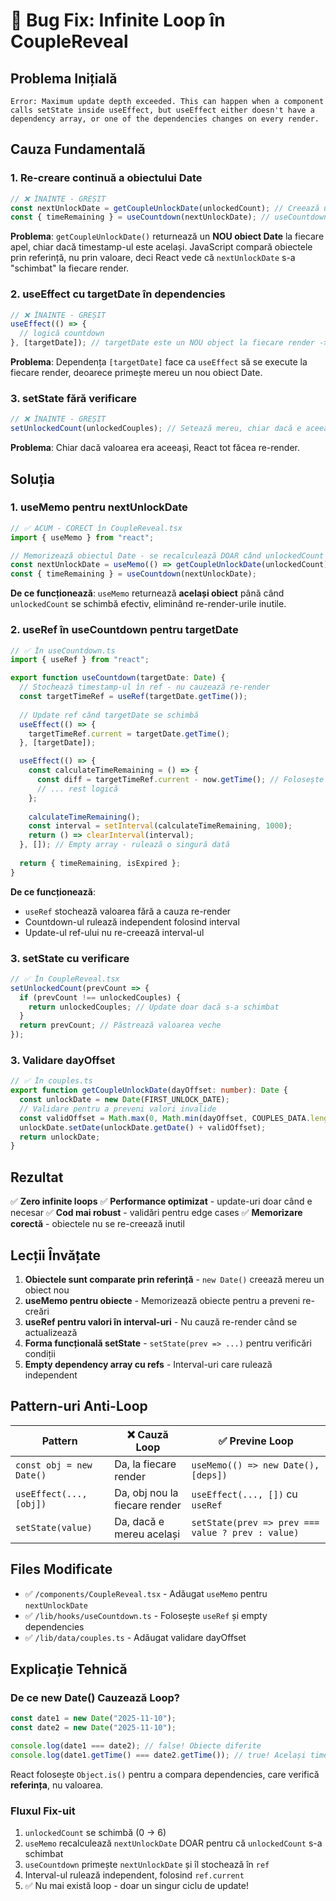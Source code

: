 # 🐛 Bug Fix: Infinite Loop în CoupleReveal

## Problema Inițială

```
Error: Maximum update depth exceeded. This can happen when a component 
calls setState inside useEffect, but useEffect either doesn't have a 
dependency array, or one of the dependencies changes on every render.
```

## Cauza Fundamentală

### 1. **Re-creare continuă a obiectului Date**
```typescript
// ❌ ÎNAINTE - GREȘIT
const nextUnlockDate = getCoupleUnlockDate(unlockedCount); // Creează un NOU Date object la fiecare render
const { timeRemaining } = useCountdown(nextUnlockDate); // useCountdown primește nou object -> re-render
```

**Problema**: `getCoupleUnlockDate()` returnează un **NOU obiect Date** la fiecare apel, chiar dacă timestamp-ul este același. JavaScript compară obiectele prin referință, nu prin valoare, deci React vede că `nextUnlockDate` s-a "schimbat" la fiecare render.

### 2. **useEffect cu targetDate în dependencies**
```typescript
// ❌ ÎNAINTE - GREȘIT
useEffect(() => {
  // logică countdown
}, [targetDate]); // targetDate este un NOU object la fiecare render -> loop infinit
```

**Problema**: Dependența `[targetDate]` face ca `useEffect` să se execute la fiecare render, deoarece primește mereu un nou obiect Date.

### 3. **setState fără verificare**
```typescript
// ❌ ÎNAINTE - GREȘIT
setUnlockedCount(unlockedCouples); // Setează mereu, chiar dacă e aceeași valoare
```

**Problema**: Chiar dacă valoarea era aceeași, React tot făcea re-render.

## Soluția

### 1. **useMemo pentru nextUnlockDate**
```typescript
// ✅ ACUM - CORECT în CoupleReveal.tsx
import { useMemo } from "react";

// Memorizează obiectul Date - se recalculează DOAR când unlockedCount se schimbă
const nextUnlockDate = useMemo(() => getCoupleUnlockDate(unlockedCount), [unlockedCount]);
const { timeRemaining } = useCountdown(nextUnlockDate);
```

**De ce funcționează**: `useMemo` returnează **același obiect** până când `unlockedCount` se schimbă efectiv, eliminând re-render-urile inutile.

### 2. **useRef în useCountdown pentru targetDate**
```typescript
// ✅ În useCountdown.ts
import { useRef } from "react";

export function useCountdown(targetDate: Date) {
  // Stochează timestamp-ul în ref - nu cauzează re-render
  const targetTimeRef = useRef(targetDate.getTime());
  
  // Update ref când targetDate se schimbă
  useEffect(() => {
    targetTimeRef.current = targetDate.getTime();
  }, [targetDate]);

  useEffect(() => {
    const calculateTimeRemaining = () => {
      const diff = targetTimeRef.current - now.getTime(); // Folosește ref
      // ... rest logică
    };
    
    calculateTimeRemaining();
    const interval = setInterval(calculateTimeRemaining, 1000);
    return () => clearInterval(interval);
  }, []); // Empty array - rulează o singură dată
  
  return { timeRemaining, isExpired };
}
```

**De ce funcționează**: 
- `useRef` stochează valoarea fără a cauza re-render
- Countdown-ul rulează independent folosind interval
- Update-ul ref-ului nu re-creează interval-ul

### 3. **setState cu verificare**
```typescript
// ✅ În CoupleReveal.tsx
setUnlockedCount(prevCount => {
  if (prevCount !== unlockedCouples) {
    return unlockedCouples; // Update doar dacă s-a schimbat
  }
  return prevCount; // Păstrează valoarea veche
});
```

### 3. **Validare dayOffset**
```typescript
// ✅ În couples.ts
export function getCoupleUnlockDate(dayOffset: number): Date {
  const unlockDate = new Date(FIRST_UNLOCK_DATE);
  // Validare pentru a preveni valori invalide
  const validOffset = Math.max(0, Math.min(dayOffset, COUPLES_DATA.length - 1));
  unlockDate.setDate(unlockDate.getDate() + validOffset);
  return unlockDate;
}
```

## Rezultat

✅ **Zero infinite loops**
✅ **Performance optimizat** - update-uri doar când e necesar
✅ **Cod mai robust** - validări pentru edge cases
✅ **Memorizare corectă** - obiectele nu se re-creează inutil

## Lecții Învățate

1. **Obiectele sunt comparate prin referință** - `new Date()` creează mereu un obiect nou
2. **useMemo pentru obiecte** - Memorizează obiecte pentru a preveni re-creări
3. **useRef pentru valori în interval-uri** - Nu cauză re-render când se actualizează
4. **Forma funcțională setState** - `setState(prev => ...)` pentru verificări condiții
5. **Empty dependency array cu refs** - Interval-uri care rulează independent

## Pattern-uri Anti-Loop

| Pattern | ❌ Cauză Loop | ✅ Previne Loop |
|---------|--------------|----------------|
| `const obj = new Date()` | Da, la fiecare render | `useMemo(() => new Date(), [deps])` |
| `useEffect(..., [obj])` | Da, obj nou la fiecare render | `useEffect(..., [])` cu `useRef` |
| `setState(value)` | Da, dacă e mereu același | `setState(prev => prev === value ? prev : value)` |

## Files Modificate

- ✅ `/components/CoupleReveal.tsx` - Adăugat `useMemo` pentru `nextUnlockDate`
- ✅ `/lib/hooks/useCountdown.ts` - Folosește `useRef` și empty dependencies
- ✅ `/lib/data/couples.ts` - Adăugat validare dayOffset

## Explicație Tehnică

### De ce new Date() Cauzează Loop?

```typescript
const date1 = new Date("2025-11-10");
const date2 = new Date("2025-11-10");

console.log(date1 === date2); // false! Obiecte diferite
console.log(date1.getTime() === date2.getTime()); // true! Același timestamp
```

React folosește `Object.is()` pentru a compara dependencies, care verifică **referința**, nu valoarea.

### Fluxul Fix-uit

1. `unlockedCount` se schimbă (0 → 6)
2. `useMemo` recalculează `nextUnlockDate` DOAR pentru că `unlockedCount` s-a schimbat
3. `useCountdown` primește `nextUnlockDate` și îl stochează în `ref`
4. Interval-ul rulează independent, folosind `ref.current`
5. ✅ Nu mai există loop - doar un singur ciclu de update!
